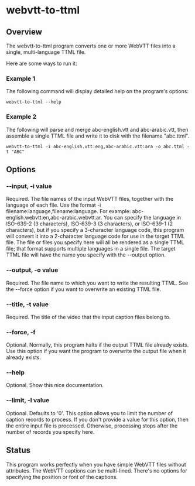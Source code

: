 # webvtt-to-ttml

## Overview

The webvtt-to-ttml program converts one or more WebVTT files into a single, multi-language TTML file.

Here are some ways to run it:

### Example 1

The following command will display detailed help on the program's options:

    webvtt-to-ttml --help

### Example 2

The following will parse and merge abc-english.vtt and abc-arabic.vtt,
then assemble a single TTML file and write it to disk with the
filename "abc.ttml".

    webvtt-to-ttml -i abc-english.vtt:eng,abc-arabic.vtt:ara -o abc.ttml -t "ABC"


## Options

### --input, -i value

Required.  The file names of the input WebVTT files, together with the language of each file. Use the format -i filename:language,filename:language. For example: abc-english.webvtt:en,abc-arabic.webvtt:ar. You can specify the language in ISO-639-2 (3 characters), ISO-639-3 (3 characters), or ISO-639-1 (2 characters), but if you specify a 3-character language code, this program will convert it into a 2-character language code for use in the target TTML file. The file or files you specify here will all be rendered as a single TTML file; that format supports multiple languages in a single file. The target TTML file will have the name you specify with the --output option.

### --output, -o value

Required.  The file name to which you want to write the resulting TTML. See the --force option if you want to overwrite an existing TTML file.

### --title, -t value

Required.  The title of the video that the input caption files belong to.

### --force, -f

Optional.  Normally, this program halts if the output TTML file already exists. Use this option if you want the program to overwrite the output file when it already exists.

### --help

Optional. Show this nice documentation.

### --limit, -l value

Optional.  Defaults to '0'.  This option allows you to limit the number of caption records to process. If you don't provide a value for this option, then the entire input file is processed. Otherwise, processing stops after the number of records you specify here.

## Status

This program works perfectly when you have simple WebVTT files without attributes.  The WebVTT captions can be multi-lined.  There's no options for specifying the position or font of the captions.
